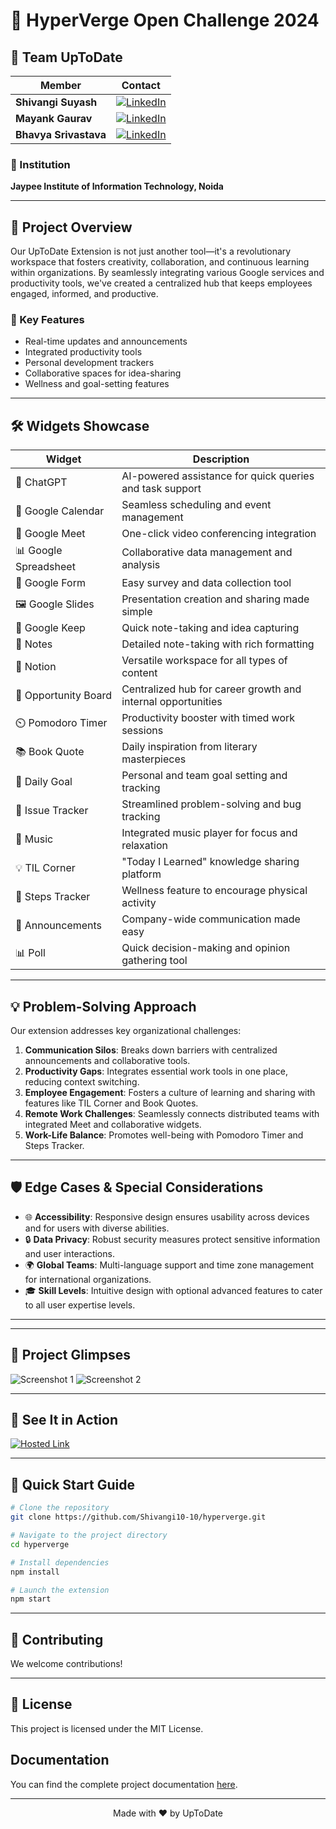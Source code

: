 # 🚀 HyperVerge Open Challenge 2024


## 🌟 Team UpToDate
| Member | Contact |
|--------|---------|
| **Shivangi Suyash** | [![LinkedIn](https://img.shields.io/badge/LinkedIn-Connect%20with%20me-blue?style=flat-square)](https://www.linkedin.com/in/shivangi-suyash-05a484259/) |
| **Mayank Gaurav**   | [![LinkedIn](https://img.shields.io/badge/LinkedIn-Connect%20with%20me-blue?style=flat-square)](https://www.linkedin.com/in/mayank-gaurav-3499211b9?utm_source=share&utm_campaign=share_via&utm_content=profile&utm_medium=android_app) |
| **Bhavya Srivastava** | [![LinkedIn](https://img.shields.io/badge/LinkedIn-Connect%20with%20me-blue?style=flat-square)](https://www.linkedin.com/in/bhavya-srivastava-164bb6230?utm_source=share&utm_campaign=share_via&utm_content=profile&utm_medium=android_app) |


### 🏫 Institution
**Jaypee Institute of Information Technology, Noida**

---

## 🎯 Project Overview

Our UpToDate Extension is not just another tool—it's a revolutionary workspace that fosters creativity, collaboration, and continuous learning within organizations. By seamlessly integrating various Google services and productivity tools, we've created a centralized hub that keeps employees engaged, informed, and productive.

### 🌈 Key Features
- Real-time updates and announcements
- Integrated productivity tools
- Personal development trackers
- Collaborative spaces for idea-sharing
- Wellness and goal-setting features

---

## 🛠️ Widgets Showcase

| Widget | Description |
|--------|-------------|
| 🤖 ChatGPT | AI-powered assistance for quick queries and task support |
| 📅 Google Calendar | Seamless scheduling and event management |
| 🎥 Google Meet | One-click video conferencing integration |
| 📊 Google Spreadsheet | Collaborative data management and analysis |
| 📝 Google Form | Easy survey and data collection tool |
| 🖼️ Google Slides | Presentation creation and sharing made simple |
| 📌 Google Keep | Quick note-taking and idea capturing |
| 📓 Notes | Detailed note-taking with rich formatting |
| 📘 Notion | Versatile workspace for all types of content |
| 💼 Opportunity Board | Centralized hub for career growth and internal opportunities |
| ⏲️ Pomodoro Timer | Productivity booster with timed work sessions |
| 📚 Book Quote | Daily inspiration from literary masterpieces |
| 🎯 Daily Goal | Personal and team goal setting and tracking |
| 🐞 Issue Tracker | Streamlined problem-solving and bug tracking |
| 🎵 Music | Integrated music player for focus and relaxation |
| 💡 TIL Corner | "Today I Learned" knowledge sharing platform |
| 👣 Steps Tracker | Wellness feature to encourage physical activity |
| 📢 Announcements | Company-wide communication made easy |
| 📊 Poll | Quick decision-making and opinion gathering tool |

---

## 💡 Problem-Solving Approach

Our extension addresses key organizational challenges:

1. **Communication Silos**: Breaks down barriers with centralized announcements and collaborative tools.
2. **Productivity Gaps**: Integrates essential work tools in one place, reducing context switching.
3. **Employee Engagement**: Fosters a culture of learning and sharing with features like TIL Corner and Book Quotes.
4. **Remote Work Challenges**: Seamlessly connects distributed teams with integrated Meet and collaborative widgets.
5. **Work-Life Balance**: Promotes well-being with Pomodoro Timer and Steps Tracker.

---

## 🛡️ Edge Cases & Special Considerations

- 🌐 **Accessibility**: Responsive design ensures usability across devices and for users with diverse abilities.
- 🔒 **Data Privacy**: Robust security measures protect sensitive information and user interactions.
- 🌍 **Global Teams**: Multi-language support and time zone management for international organizations.
- 🎓 **Skill Levels**: Intuitive design with optional advanced features to cater to all user expertise levels.

---

---

## 📸 Project Glimpses

![Screenshot 1](https://github.com/user-attachments/assets/5407f0f3-83fb-42f8-bbd3-6b9fb0e6ec27)
![Screenshot 2](https://github.com/user-attachments/assets/9f81267c-69af-4595-94c1-1fcaefdd3b76)

---

## 🎥 See It in Action

[![Hosted Link](https://img.shields.io/badge/Hosted_Link-red?style=for-the-badge&logo=youtube)](https://hyperverge.vercel.app/)


---

## 🚀 Quick Start Guide

```bash
# Clone the repository
git clone https://github.com/Shivangi10-10/hyperverge.git

# Navigate to the project directory
cd hyperverge

# Install dependencies
npm install

# Launch the extension
npm start
```

---

## 🤝 Contributing

We welcome contributions! 

---

## 📄 License

This project is licensed under the MIT License.

## Documentation

You can find the complete project documentation [here](https://github.com/Shivangi10-10/hyperverge/blob/main/HyperVerge%20Open%20Challenge%20Round%20-2024%20(1).pdf).


---

<p align="center">
  Made with ❤️ by UpToDate
</p>
